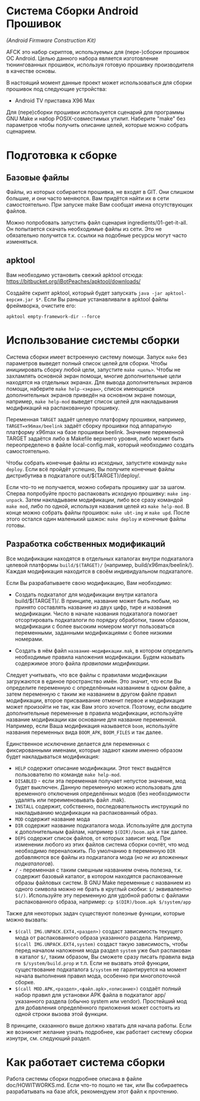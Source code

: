 # Система Сборки Android Прошивок
*(Android Firmware Construction Kit)*

AFCK это набор скриптов, используемых для (пере-)сборки прошивок ОС Android. Целью данного набора является изготовление тюнингованных прошивок, используя готовую прошивку производителя в качестве основы.

В настоящий момент данные проект может использоваться для сборки прошивок под следующие устройства:

* Android TV приставка X96 Max

Для (пере)сборки прошивки используется сценарий для программы GNU Make и набор POSIX-совместимых утилит. Наберите "make" без параметров чтобы получить описание целей, которые можно собрать сценарием.

# Подготовка к сборке
## Базовые файлы

Файлы, из которых собирается прошивка, не входят в GIT. Они слишком большие, и они часто меняются. Вам придётся найти их в сети самостоятельно. При запуске make Вам сообщат имена отсутствующих файлов.

Можно попробовать запустить файл сценария ingredients/01-get-it-all. Он попытается скачать необходимые файлы из сети. Это не обязательно получится т.к. ссылки на подобные ресурсы могут часто изменяться.

## apktool
Вам необходимо установить свежий apktool отсюда:
	https://bitbucket.org/iBotPeaches/apktool/downloads/

Создайте скрипт apktool, который будет запускать `java -jar apktool-версия.jar $*`. Если Вы раньше устанавливали в apktool файлы фреймворка, очистите его:
```
apktool empty-framework-dir --force
```

# Использование системы сборки

Система сборки имеет встроенную систему помощи. Запуск `make` без параметров выведет полный список целей для сборки. Чтобы инициировать сборку любой цели, запустите `make <цель>`. Чтобы не захламлять основной экран помощи, многие дополнительные цели находятся на отдельных экранах. Для вывода дополнительных экранов помощи, наберите `make help-<экран>`, список имеющихся дополнительных экранов приведён на основном экране помощи, например, `make help-mod` выведет список целей для накладывания модификаций на распакованную прошивку.

Переменная `TARGET` задаёт целевую платформу прошивки, например, `TARGET=x96max/beelink` задаёт сборку прошивки под аппаратную платформу x96max на базе прошивки beelink. Значение переменной TARGET задаётся либо в Makefile верхнего уровня, либо может быть переопределено в файле local-config.mak, который необходимо создать самостоятельно.

Чтобы собрать конечные файлы из исходных, запустите команду `make deploy`. Если всё пройдёт успешно, Вы получите конечные файлы дистрибутива в подкаталоге out/$(TARGET)/deploy/.

Если что-то не получается, можно собирать прошивку шаг за шагом. Сперва попробуйте просто распаковать исходную прошивку: `make img-unpack`. Затем накладываем модификации, либо все сразу командой `make mod`, либо по одной, используя названия целей из `make help-mod`. В конце можно собрать файлы прошивок: `make ubt-img` и `make upd`. После этого остался один маленький шажок: `make deploy` и конечные файлы готовы.


## Разработка собственных модификаций
Все модификации находятся в отдельных каталогах внутри подкаталога целевой платформы `build/$(TARGET)/` (например, build/x96max/beelink/). Каждая модификация находится в своём индивидуальном подкаталоге.

Если Вы разрабатываете свою модификацию, Вам необходимо:

* Создать подкаталог для модификации внутри каталога build/$(TARGET)/. В принципе, название может быть любым, но принято составлять название из двух цифр, тире и названия модификации. Число в начале названия подкаталога помогает отсортировать подкаталоги по порядку обработки, таким образом, модификации с более высоким номером могут пользоваться переменными, заданными модификациями с более низкими номерами.

* Создать в нём файл `название-модификации.mak`, в котором определить необходимые правила наложения модификации. Будем называть содержимое этого файла *правилами модификации*.

Следует учитывать, что все файлы с правилами модификации загружаются в единое пространство имён. Это значит, что если Вы определите переменную с определённым названием в одном файле, а затем переменную с таким же названием в другом файле правил модификации, второе присваивание отменит первое и модификация может произойти не так, как Вам этого хочется. Поэтому, если вводите дополнительные переменные в правила модификации, используйте название модификации как основание для название переменной. Например, если Ваша модификация называется `boom`, используйте названия переменных вида `BOOM_APK`, `BOOM_FILES` и так далее.

Единственное исключение делается для переменных с фиксированными именами, которые задают каким именно образом будет накладываться модификация:

* `HELP` содержит описание модификации. Этот текст выдаётся пользователю по команде `make help-mod`.
* `DISABLED` - если эта переменная получает непустое значение, мод будет выключен. Данную переменную можно использовать для временного отключения определённых модов (без необходимости удалять или переименовывать файл .mak).
* `INSTALL` содержит, собственно, последовательность инструкций по накладыванию модификации на распакованный образ.
* `MOD` содержит название мода
* `DIR` содержит название подкаталога мода. Используйте для доступа к дополнительным файлам, например `$(DIR)/boom.apk` и так далее.
* `DEPS` содержит список файлов, от которых зависит мод. При изменении любого из этих файлов система сборки сочтёт, что мод необходимо переналожить. По умолчанию в переменную `DIR` добавляются все файлы из подкаталога мода (*но не из вложенных подкаталогов*).
* `/` - переменная с таким смешным названием очень полезна, т.к. содержит базовый каталог, в котором находятся распакованные образы файловых систем. В GNU Make переменные с названием из одного символа можно не брать в круглый скобки: `$/` эквивалентно `$(/)`. Используйте эту переменную для удобной работы с файлами распакованного образа, например: `cp $(DIR)/boom.apk $/system/app`

Также для некоторых задач существуют полезные функции, которые можно вызвать:

* `$(call IMG.UNPACK.EXT4,<раздел>)` создаст зависимость текущего мода от распакованного образа указанного раздела. Наприемр, `$(call IMG.UNPACK.EXT4,system)` создаст такую зависимость, чтобы перед началом наложения мода раздел `system` уже был распакован в каталог `$/`, таким образом, Вы сможете сразу писать правила вида `rm $/system/build.prop` и т.п. Если не вызвать этой функции, существование подкаталога `$/system` не гарантируется на момент начала выполнения правил мода, особенно при многопоточной сборке.
* `$(call MOD.APK,<раздел>,<файл.apk>,<описание>)` создаёт полный набор правил для установки APK файла в подкаталог app/ указанного раздела (обычно system или vendor). Простейший мод для добавления определённого приложения может состоять из одной строки вызова этой функции.

В принципе, сказанного выше должно хватать для начала работы. Если же возникнет желание узнать подробнее, как работает систему сборки изнутри, см. следующий раздел.

# Как работает система сборки

Работа системы сборки подробнее описана в файле doc/HOWITWORKS.md. Если что-то пошло не так, или Вы собираетесь разрабатывать на базе afck, рекомендуем этот файл к прочтению.

